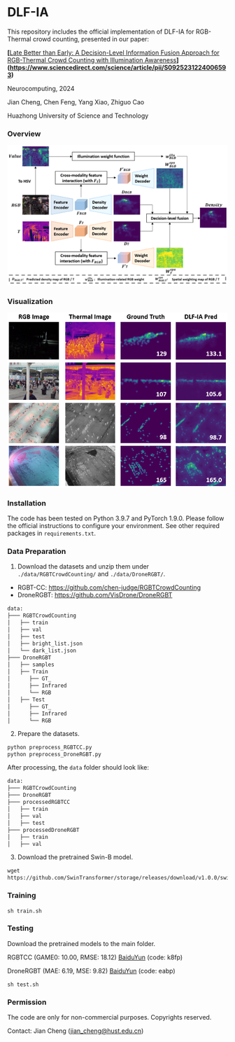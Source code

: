 # DLF-IA

This repository includes the official implementation of DLF-IA for RGB-Thermal crowd counting, presented in our paper:

**[**[Late Better than Early: A Decision-Level Information Fusion Approach for RGB-Thermal Crowd Counting with Illumination Awareness](https://github.com/hustaia/DLF-IA/blob/main)**](https://www.sciencedirect.com/science/article/pii/S0925231224006593)**

Neurocomputing, 2024

Jian Cheng, Chen Feng, Yang Xiao, Zhiguo Cao

Huazhong University of Science and Technology

### Overview
<p align="left">
  <img src="pngs/overview.PNG" width="850" title="Overview"/>
</p>

### Visualization
<p align="left">
  <img src="pngs/visualization.PNG" width="650" title="Visualization"/>
</p>

### Installation
The code has been tested on Python 3.9.7 and PyTorch 1.9.0. Please follow the official instructions to configure your environment. See other required packages in `requirements.txt`.

### Data Preparation
1. Download the datasets and unzip them under `./data/RGBTCrowdCounting/` and `./data/DroneRGBT/`. 

- RGBT-CC: https://github.com/chen-judge/RGBTCrowdCounting
- DroneRGBT: https://github.com/VisDrone/DroneRGBT

```
data:
├─── RGBTCrowdCounting
│   ├── train
│   ├── val
│   ├── test
│   ├── bright_list.json
│   └── dark_list.json
├─── DroneRGBT
│   ├── samples
│   ├── Train
│      ├── GT_
│      ├── Infrared
│      └── RGB
│   ├── Test
│      ├── GT_
│      ├── Infrared
│      └── RGB
```

2. Prepare the datasets. 

```
python preprocess_RGBTCC.py
python preprocess_DroneRGBT.py
```

After processing, the `data` folder should look like:

```
data:
├─── RGBTCrowdCounting
├─── DroneRGBT
├─── processedRGBTCC
│   ├── train
│   ├── val
│   ├── test
├─── processedDroneRGBT
│   ├── train
│   ├── val
```

3. Download the pretrained Swin-B model. 

```
wget https://github.com/SwinTransformer/storage/releases/download/v1.0.0/swin_base_patch4_window12_384_22k.pth
```

### Training
```
sh train.sh
```

### Testing
Download the pretrained models to the main folder. 

RGBTCC (GAME0: 10.00, RMSE: 18.12) [BaiduYun](https://pan.baidu.com/s/1-KvisY4PfpW_Uk6DzPw1AA) (code: k8fp) 

DroneRGBT (MAE: 6.19, MSE: 9.82) [BaiduYun](https://pan.baidu.com/s/1_m5ea0GRosB0nW9qRwDxdQ) (code: eabp) 

```
sh test.sh
```

### Permission
The code are only for non-commercial purposes. Copyrights reserved.

Contact: 
Jian Cheng (jian_cheng@hust.edu.cn) 
